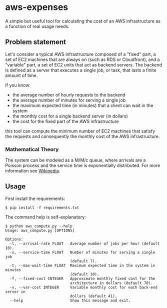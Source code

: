 # aws-expenses

A simple but useful tool for calculating the cost of an AWS infrastructure as a function of real usage needs.

## Problem statement

Let's consider a typical AWS infrastructure composed of a "fixed" part, a set of EC2 machines that are always on (such as RDS or Cloudfront), and a "variable" part, a set of EC2 units that act as backend servers. The backend is defined as a server that executes a single job, or task, that lasts a finite amount of time.

If you know:

- the average number of hourly requests to the backend
- the average number of minutes for serving a single job
- the maximum expected time (in minutes) that a client can wait in the system
- the monthly cost for a single backend server (in dollars)
- the cost for the fixed part of the AWS infrastructure

this tool can compute the minimum number of EC2 machines that satisfy the requests and consequently the monthly cost of the AWS infrastructure.

### Mathematical Theory

The system can be modeled as a M/M/c queue, where arrivals are a Poisson process and the service time is exponentially distributed. For more information see [Wikipedia](http://en.wikipedia.org/wiki/M/M/c_queue).

## Usage

First install the requirements:

```
$ pip install -f requirements.txt
```

The command help is self-explanatory:

```
$ python aws_compute.py --help
Usage: aws_compute.py [OPTIONS]

Options:
  -l, --arrival-rate FLOAT   Average number of jobs per hour (default 10).
  -s, --service-time FLOAT   Number of minutes for serving a single job
                             (default 7).
  -t, --max-wait-time FLOAT  Maximum expected time in the system in minutes
                             (default 10).
  -f, --fixed-cost INTEGER   Approximate monthly fixed cost for the
                             architecture in dollars (default 70).
  -v, --var-cost INTEGER     Variable monthly cost for each back-end server in
                             dollars (default 41).
  --help                     Show this message and exit.

```


